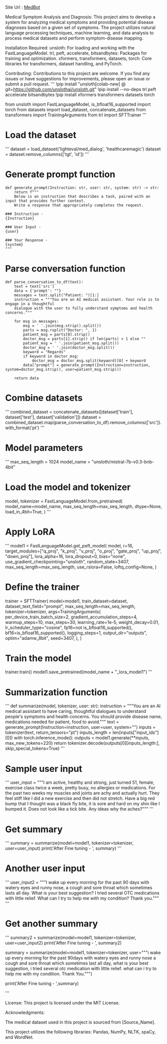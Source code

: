 
Site Url : [MedBot](https://srikar1209.github.io/medbot_nlp/)

Medical Symptom Analysis and Diagnosis:
This project aims to develop a system for analyzing medical symptoms and providing potential disease diagnoses based on a given set of symptoms. The project utilizes natural language processing techniques, machine learning, and data analysis to process medical datasets and perform symptom-disease mapping.






Installation Required:
unsloth: For loading and working with the FastLanguageModel.
trl, peft, accelerate, bitsandbytes: Packages for training and optimization.
xformers, transformers, datasets, torch: Core libraries for transformers, dataset handling, and PyTorch.




Contributing:
Contributions to this project are welcome. If you find any issues or have suggestions for improvements, please open an issue or submit a pull request.
'''
!pip install "unsloth[colab-new] @ git+https://github.com/unslothai/unsloth.git"
!pip install --no-deps trl peft accelerate bitsandbytes
!pip install xformers transformers datasets torch

from unsloth import FastLanguageModel, is_bfloat16_supported
import torch
from datasets import load_dataset, concatenate_datasets
from transformers import TrainingArguments
from trl import SFTTrainer
'''

# Load the dataset
'''
dataset = load_dataset('lighteval/med_dialog', 'healthcaremagic')
dataset = dataset.remove_columns(['tgt', 'id'])
'''
# Generate prompt function
```
def generate_prompt(Instruction: str, user: str, system: str) -> str:
    return f"""
    Below is an instruction that describes a task, paired with an input that provides further context.
    Write a response that appropriately completes the request.
```

    ### Instruction -
    {Instruction}

    ### User Input -
    {user}

    ### Your Response -
    {system}
    """

# Parse conversation function
```
def parse_conversation_to_df(text):
    text = text['src']
    data = {'prompt': ""}
    messages = text.split("Patient: ")[1:]
    instruction = """You are an AI medical assistant. Your role is to engage in a thoughtful
    dialogue with the user to fully understand symptoms and health concerns."""
    
    for msg in messages:
        msg = ' '.join(msg.strip().split())
        parts = msg.rsplit("Doctor: ", 1)
        patient_msg = parts[0].strip()
        doctor_msg = parts[1].strip() if len(parts) > 1 else ""
        patient_msg = ' '.join(patient_msg.split())
        doctor_msg = ' '.join(doctor_msg.split())
        keyword = "Regards"
        if keyword in doctor_msg:
            doctor_msg = doctor_msg.split(keyword)[0] + keyword
        data["prompt"] = generate_prompt(Instruction=instruction, system=doctor_msg.strip(), user=patient_msg.strip())
    
    return data
```
# Combine datasets
'''
combined_dataset = concatenate_datasets([dataset['train'], dataset['test'], dataset['validation']])
dataset = combined_dataset.map(parse_conversation_to_df).remove_columns(['src']).with_format('pt')
'''
# Model parameters
'''
max_seq_length = 1024
model_name = "unsloth/mistral-7b-v0.3-bnb-4bit"

# Load the model and tokenizer
model, tokenizer = FastLanguageModel.from_pretrained(
    model_name=model_name,
    max_seq_length=max_seq_length,
    dtype=None,
    load_in_4bit=True,
)
'''
# Apply LoRA
'''
model1 = FastLanguageModel.get_peft_model(
    model,
    r=16,
    target_modules=["q_proj", "k_proj", "v_proj", "o_proj",
                    "gate_proj", "up_proj", "down_proj"],
    lora_alpha=16,
    lora_dropout=0,
    bias="none",
    use_gradient_checkpointing="unsloth",
    random_state=3407,
    max_seq_length=max_seq_length,
    use_rslora=False,
    loftq_config=None,
)

# Define the trainer
trainer = SFTTrainer(
    model=model1,
    train_dataset=dataset,
    dataset_text_field="prompt",
    max_seq_length=max_seq_length,
    tokenizer=tokenizer,
    args=TrainingArguments(
        per_device_train_batch_size=2,
        gradient_accumulation_steps=4,
        warmup_steps=10,
        max_steps=30,
        learning_rate=1e-5,
        weight_decay=0.01,
        lr_scheduler_type="cosine",
        fp16=not is_bfloat16_supported(),
        bf16=is_bfloat16_supported(),
        logging_steps=1,
        output_dir="outputs",
        optim="adamw_8bit",
        seed=3407,
    ),
)

# Train the model
trainer.train()
model1.save_pretrained(model_name + "_lora_model1")
'''

# Summarization function
'''
def summarize(model, tokenizer, user: str):
    instruction = """You are an AI medical assistant to have caring,
                    thoughtful dialogues to understand people's symptoms and health concerns.
                    You should provide disease name, medications needed for patient, food to avoid."""
    text = generate_prompt(Instruction=instruction, user=user, system="")
    inputs = tokenizer(text, return_tensors="pt")
    inputs_length = len(inputs["input_ids"][0])
    with torch.inference_mode():
        outputs = model1.generate(**inputs, max_new_tokens=220)
    return tokenizer.decode(outputs[0][inputs_length:], skip_special_tokens=True)
    '''

# Sample user input
'''
user_input = """I am active, healthy and strong, just turned 51, female, exercise class twice a week, pretty busy, no allergies or medications.
                For the past two weeks my muscles and joints are achy and actually hurt. They feel stiff like I did a new exercise and then did not stretch.
                Have a big red bump that I thought was a black fly bite, it is sore and hard on my shin like I bumped it.
                Does not look like a tick bite. Any ideas why the aches?"""
'''

# Get summary
'''
summary = summarize(model=model1, tokenizer=tokenizer, user=user_input)
print('After Fine tuning - ', summary)
'''

# Another user input
'''
user_input2 = """I wake up every morning for the past 90 days with watery eyes and runny nose, a cough and sore throat which sometimes lasts all day.
                 What is your best suggestion? I tried several OTC medications with little relief. What can I try to help me with my condition? Thank you."""
'''
# Get another summary
'''
summary2 = summarize(model=model1, tokenizer=tokenizer, user=user_input2)
print('After Fine tuning - ', summary2)

summary = summarize(model=model1, tokenizer=tokenizer, user="""i wake up every morning for the past 90days with watery eyes and runny nose a cough and sore throat which sometimes last all day,
                                                                what is your best suggestion,
                                                                i tried several otc medication with little relief. what can i try to help me with my condition. Thank You.""")

print('After Fine tuning - ',summary)

'''


License:
This project is licensed under the MIT License.


Acknowledgments:

The medical dataset used in this project is sourced from [Source_Name].

This project utilizes the following libraries: Pandas, NumPy, NLTK, spaCy, and WordNet.

